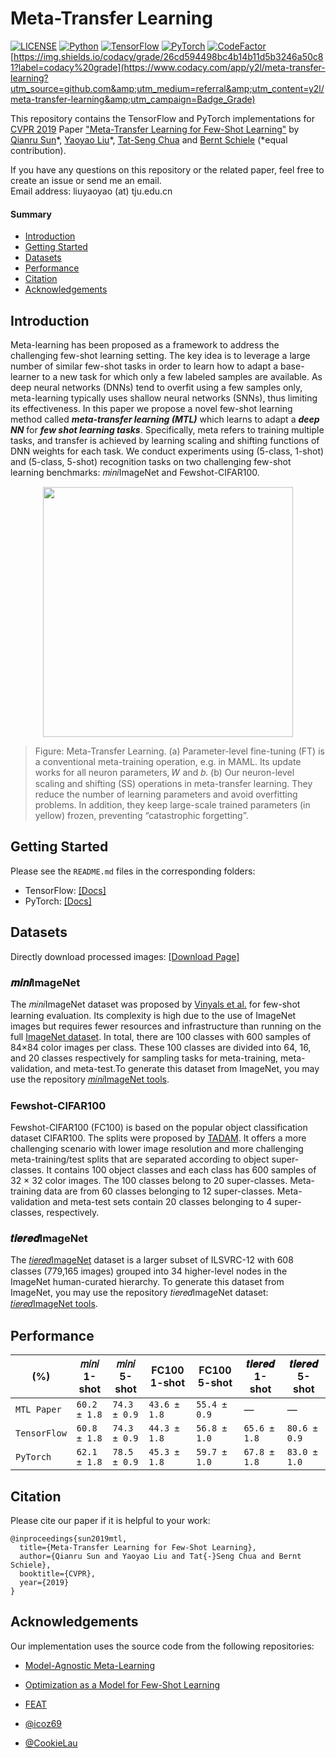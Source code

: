 # Meta-Transfer Learning
[![LICENSE](https://img.shields.io/github/license/y2l/meta-transfer-learning-tensorflow.svg)](https://github.com/y2l/meta-transfer-learning-tensorflow/blob/master/LICENSE)
[![Python](https://img.shields.io/badge/python-2.7%20%7C%203.5-blue.svg)](https://www.python.org/)
[![TensorFlow](https://img.shields.io/badge/tensorflow-1.3.0-orange.svg)](https://www.tensorflow.org/)
[![PyTorch](https://img.shields.io/badge/pytorch-0.4.0-%237732a8)](https://pytorch.org/)
[![CodeFactor](https://www.codefactor.io/repository/github/y2l/meta-transfer-learning/badge)](https://www.codefactor.io/repository/github/y2l/meta-transfer-learning)
[https://img.shields.io/codacy/grade/26cd594498bc4b14b11d5b3246a50c81?label=codacy%20grade](https://www.codacy.com/app/y2l/meta-transfer-learning?utm_source=github.com&amp;utm_medium=referral&amp;utm_content=y2l/meta-transfer-learning&amp;utm_campaign=Badge_Grade)

This repository contains the TensorFlow and PyTorch implementations for [CVPR 2019](http://cvpr2019.thecvf.com/) Paper ["Meta-Transfer Learning for Few-Shot Learning"](http://openaccess.thecvf.com/content_CVPR_2019/papers/Sun_Meta-Transfer_Learning_for_Few-Shot_Learning_CVPR_2019_paper.pdf) by [Qianru Sun](https://sites.google.com/view/qianrusun/home)\*, [Yaoyao Liu](https://yyliu.net)\*, [Tat-Seng Chua](https://www.chuatatseng.com/) and [Bernt Schiele](https://www.mpi-inf.mpg.de/departments/computer-vision-and-multimodal-computing/people/bernt-schiele/) (\*equal contribution).

If you have any questions on this repository or the related paper, feel free to create an issue or send me an email. 
<br>
Email address: liuyaoyao (at) tju.edu.cn

#### Summary

* [Introduction](#introduction)
* [Getting Started](#getting-started)
* [Datasets](#datasets)
* [Performance](#performance)
* [Citation](#citation)
* [Acknowledgements](#acknowledgements)


## Introduction

Meta-learning has been proposed as a framework to address the challenging few-shot learning setting. The key idea is to leverage a large number of similar few-shot tasks in order to learn how to adapt a base-learner to a new task for which only a few labeled samples are available. As deep neural networks (DNNs) tend to overfit using a few samples only, meta-learning typically uses shallow neural networks (SNNs), thus limiting its effectiveness. In this paper we propose a novel few-shot learning method called ***meta-transfer learning (MTL)*** which learns to adapt a ***deep NN*** for ***few shot learning tasks***. Specifically, meta refers to training multiple tasks, and transfer is achieved by learning scaling and shifting functions of DNN weights for each task. We conduct experiments using (5-class, 1-shot) and (5-class, 5-shot) recognition tasks on two challenging few-shot learning benchmarks: 𝑚𝑖𝑛𝑖ImageNet and Fewshot-CIFAR100. 

<p align="center">
    <img src="https://meta-transfer-learning.yaoyao-liu.com/images/ss.png" width="400"/>
</p>

> Figure: Meta-Transfer Learning. (a) Parameter-level fine-tuning (FT) is a conventional meta-training operation, e.g. in MAML. Its update works for all neuron parameters, 𝑊 and 𝑏. (b) Our neuron-level scaling and shifting (SS) operations in meta-transfer learning. They reduce the number of learning parameters and avoid overfitting problems. In addition, they keep large-scale trained parameters (in yellow) frozen, preventing “catastrophic forgetting”.

## Getting Started

Please see the `README.md` files in the corresponding folders:

* TensorFlow: [\[Docs\]](https://github.com/y2l/meta-transfer-learning/blob/master/tensorflow/README.md)
* PyTorch: [\[Docs\]](https://github.com/y2l/meta-transfer-learning/blob/master/pytorch/README.md)

## Datasets

Directly download processed images: [\[Download Page\]](https://meta-transfer-learning.yyliu.net/download/)

### 𝒎𝒊𝒏𝒊ImageNet

The 𝑚𝑖𝑛𝑖ImageNet dataset was proposed by [Vinyals et al.](http://papers.nips.cc/paper/6385-matching-networks-for-one-shot-learning.pdf) for few-shot learning evaluation. Its complexity is high due to the use of ImageNet images but requires fewer resources and infrastructure than running on the full [ImageNet dataset](https://arxiv.org/pdf/1409.0575.pdf). In total, there are 100 classes with 600 samples of 84×84 color images per class. These 100 classes are divided into 64, 16, and 20 classes respectively for sampling tasks for meta-training, meta-validation, and meta-test.To generate this dataset from ImageNet, you may use the repository [𝑚𝑖𝑛𝑖ImageNet tools](https://github.com/y2l/mini-imagenet-tools).

### Fewshot-CIFAR100

Fewshot-CIFAR100 (FC100) is based on the popular object classification dataset CIFAR100. The splits were
proposed by [TADAM](https://arxiv.org/pdf/1805.10123.pdf). It offers a more challenging scenario with lower image resolution and more challenging meta-training/test splits that are separated according to object super-classes. It contains 100 object classes and each class has 600 samples of 32 × 32 color images. The 100 classes belong to 20 super-classes. Meta-training data are from 60 classes belonging to 12 super-classes. Meta-validation and meta-test sets contain 20 classes belonging to 4 super-classes, respectively.

### 𝒕𝒊𝒆𝒓𝒆𝒅ImageNet

The [𝑡𝑖𝑒𝑟𝑒𝑑ImageNet](https://arxiv.org/pdf/1803.00676.pdf) dataset is a larger subset of ILSVRC-12 with 608 classes (779,165 images) grouped into 34 higher-level nodes in the ImageNet human-curated hierarchy. To generate this dataset from ImageNet, you may use the repository 𝑡𝑖𝑒𝑟𝑒𝑑ImageNet dataset: [𝑡𝑖𝑒𝑟𝑒𝑑ImageNet tools](https://github.com/y2l/tiered-imagenet-tools). 


## Performance

|          (%)           | 𝑚𝑖𝑛𝑖 1-shot  | 𝑚𝑖𝑛𝑖 5-shot  | FC100 1-shot | FC100 5-shot | 𝒕𝒊𝒆𝒓𝒆𝒅 1-shot | 𝒕𝒊𝒆𝒓𝒆𝒅 5-shot |
| ---------------------- | ------------ | ------------ | ------------ | ------------ |------------ | ------------ |
| `MTL Paper`            | `60.2 ± 1.8` | `74.3 ± 0.9` | `43.6 ± 1.8` | `55.4 ± 0.9` | — | — |
| `TensorFlow`           | `60.8 ± 1.8` | `74.3 ± 0.9` | `44.3 ± 1.8` | `56.8 ± 1.0` | `65.6 ± 1.8` | `80.6 ± 0.9` |
| `PyTorch`              | `62.1 ± 1.8` | `78.5 ± 0.9` | `45.3 ± 1.8` | `59.7 ± 1.0` | `67.8 ± 1.8` | `83.0 ± 1.0` |

## Citation

Please cite our paper if it is helpful to your work:

```
@inproceedings{sun2019mtl,
  title={Meta-Transfer Learning for Few-Shot Learning},
  author={Qianru Sun and Yaoyao Liu and Tat{-}Seng Chua and Bernt Schiele},
  booktitle={CVPR},
  year={2019}
}
```

## Acknowledgements

Our implementation uses the source code from the following repositories:

* [Model-Agnostic Meta-Learning](https://github.com/cbfinn/maml)

* [Optimization as a Model for Few-Shot Learning](https://github.com/gitabcworld/FewShotLearning)

* [FEAT](https://github.com/Sha-Lab/FEAT)

* [@icoz69](https://github.com/icoz69)

* [@CookieLau](https://github.com/CookieLau)
